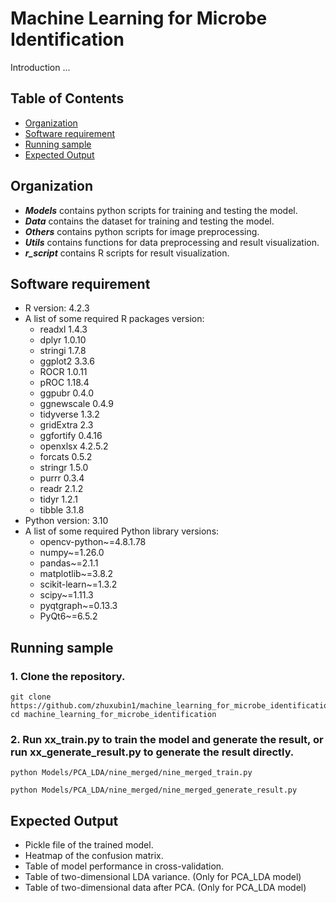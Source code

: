 # Machine Learning for Microbe Identification

Introduction ...

## Table of Contents

- [Organization](#organization)
- [Software requirement](#software-requirement)
- [Running sample](#running-sample)
- [Expected Output](#expected-output)

## Organization

* _**Models**_ contains python scripts for training and testing the model.
* _**Data**_ contains the dataset for training and testing the model.
* _**Others**_ contains python scripts for image preprocessing.
* _**Utils**_ contains functions for data preprocessing and result visualization.
* _**r_script**_ contains R scripts for result visualization.

## Software requirement

  * R version: 4.2.3
  * A list of some required R packages version:
    * readxl 1.4.3
    * dplyr 1.0.10
    * stringi 1.7.8
    * ggplot2 3.3.6
    * ROCR 1.0.11
    * pROC 1.18.4
    * ggpubr 0.4.0
    * ggnewscale 0.4.9
    * tidyverse 1.3.2
    * gridExtra 2.3
    * ggfortify 0.4.16
    * openxlsx 4.2.5.2
    * forcats 0.5.2
    * stringr 1.5.0
    * purrr 0.3.4
    * readr 2.1.2
    * tidyr 1.2.1
    * tibble 3.1.8
  * Python version: 3.10
  * A list of some required Python library versions:
    * opencv-python~=4.8.1.78
    * numpy~=1.26.0
    * pandas~=2.1.1
    * matplotlib~=3.8.2
    * scikit-learn~=1.3.2
    * scipy~=1.11.3
    * pyqtgraph~=0.13.3
    * PyQt6~=6.5.2

## Running sample

### 1. Clone the repository.

```commandline
git clone https://github.com/zhuxubin1/machine_learning_for_microbe_identification
cd machine_learning_for_microbe_identification
```

### 2. Run xx_train.py to train the model and generate the result, or run xx_generate_result.py to generate the result directly.

```commandline
python Models/PCA_LDA/nine_merged/nine_merged_train.py
```
```commandline
python Models/PCA_LDA/nine_merged/nine_merged_generate_result.py
```

## Expected Output
- Pickle file of the trained model.
- Heatmap of the confusion matrix.
- Table of model performance in cross-validation.
- Table of two-dimensional LDA variance. (Only for PCA_LDA model)
- Table of two-dimensional data after PCA. (Only for PCA_LDA model)
